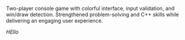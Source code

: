 Two-player console game with colorful interface, input validation, and win/draw detection. Strengthened problem-solving and C++ skills while delivering an engaging user experience.

*HEllo*

